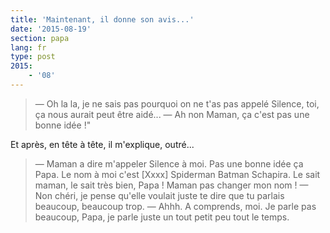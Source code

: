 ```yaml
---
title: 'Maintenant, il donne son avis...'
date: '2015-08-19'
section: papa
lang: fr
type: post
2015:
    - '08'
---
```


> — Oh la la, je ne sais pas pourquoi on ne t'as pas appelé Silence, toi, ça nous aurait peut être aidé...
> — Ah non Maman, ça c'est pas une bonne idée !"

Et après, en tête à tête, il m'explique, outré...

> — Maman a dire m'appeler Silence à moi. Pas une bonne idée ça Papa. Le nom à moi c'est [Xxxx] Spiderman Batman Schapira. Le sait maman, le sait très bien, Papa ! Maman pas changer mon nom !
> — Non chéri, je pense qu'elle voulait juste te dire que tu parlais beaucoup, beaucoup trop.
> — Ahhh. A comprends, moi. Je parle pas beaucoup, Papa, je parle juste un tout petit peu tout le temps.

